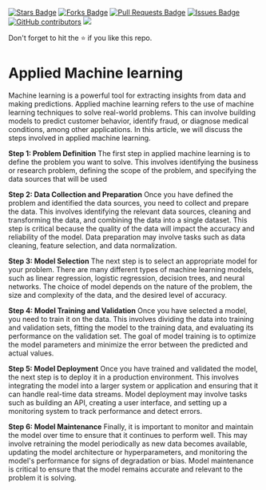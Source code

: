<a href="https://github.com/drshahizan/research-material/stargazers"><img src="https://img.shields.io/github/stars/drshahizan/research-material" alt="Stars Badge"/></a>
<a href="https://github.com/drshahizan/research-material/network/members"><img src="https://img.shields.io/github/forks/drshahizan/research-material" alt="Forks Badge"/></a>
<a href="https://github.com/drshahizan/research-material/pulls"><img src="https://img.shields.io/github/issues-pr/drshahizan/research-material" alt="Pull Requests Badge"/></a>
<a href="https://github.com/drshahizan/research-material/issues"><img src="https://img.shields.io/github/issues/drshahizan/research-material" alt="Issues Badge"/></a>
<a href="https://github.com/drshahizan/research-material/graphs/contributors"><img alt="GitHub contributors" src="https://img.shields.io/github/contributors/drshahizan/research-material?color=2b9348"></a>
![](https://visitor-badge.glitch.me/badge?page_id=drshahizan/research-material)

Don't forget to hit the :star: if you like this repo.
# Applied Machine learning

Machine learning is a powerful tool for extracting insights from data and making predictions. Applied machine learning refers to the use of machine learning techniques to solve real-world problems. This can involve building models to predict customer behavior, identify fraud, or diagnose medical conditions, among other applications. In this article, we will discuss the steps involved in applied machine learning.

**Step 1: Problem Definition**
The first step in applied machine learning is to define the problem you want to solve. This involves identifying the business or research problem, defining the scope of the problem, and specifying the data sources that will be used

**Step 2: Data Collection and Preparation**
Once you have defined the problem and identified the data sources, you need to collect and prepare the data. This involves identifying the relevant data sources, cleaning and transforming the data, and combining the data into a single dataset. This step is critical because the quality of the data will impact the accuracy and reliability of the model. Data preparation may involve tasks such as data cleaning, feature selection, and data normalization.

**Step 3: Model Selection**
The next step is to select an appropriate model for your problem. There are many different types of machine learning models, such as linear regression, logistic regression, decision trees, and neural networks. The choice of model depends on the nature of the problem, the size and complexity of the data, and the desired level of accuracy.

**Step 4: Model Training and Validation**
Once you have selected a model, you need to train it on the data. This involves dividing the data into training and validation sets, fitting the model to the training data, and evaluating its performance on the validation set. The goal of model training is to optimize the model parameters and minimize the error between the predicted and actual values.

**Step 5: Model Deployment**
Once you have trained and validated the model, the next step is to deploy it in a production environment. This involves integrating the model into a larger system or application and ensuring that it can handle real-time data streams. Model deployment may involve tasks such as building an API, creating a user interface, and setting up a monitoring system to track performance and detect errors.

**Step 6: Model Maintenance**
Finally, it is important to monitor and maintain the model over time to ensure that it continues to perform well. This may involve retraining the model periodically as new data becomes available, updating the model architecture or hyperparameters, and monitoring the model's performance for signs of degradation or bias. Model maintenance is critical to ensure that the model remains accurate and relevant to the problem it is solving.
